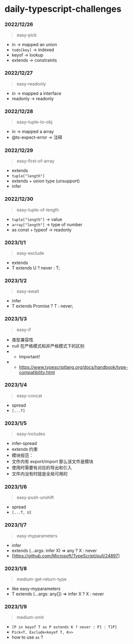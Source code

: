 # daily-typescript-challenges

### 2022/12/26

> easy-pick

- in -> mapped an union
- `todo[key]` -> indexed
- keyof -> lookup
- extends -> constraints

### 2022/12/27

> easy-readonly

- in -> mapped a interface
- readonly -> readonly

### 2022/12/28

> easy-tuple-to-obj

- in -> mapped a array
- @ts-expect-error -> 注释

### 2022/12/29

> easy-first-of-array

- extends
- `tuple["length"]`
- extends + union type (unsupport)
- infer

### 2022/12/30

> easy-tuple-of-length

- `tuple["length"]` -> value
- `array["length"]` -> type of number
- as const + typeof -> readonly

### 2023/1/1

> easy-exclude

- extends
- T extends U ? never : T;

### 2023/1/2

> easy-await

- infer
- T extends Promise<infer X> ? T : never;

### 2023/1/3

> easy-if

- 类型兼容性
- null 在严格模式和非严格模式下的区别
- - Important!
- - https://www.typescriptlang.org/docs/handbook/type-compatibility.html

### 2023/1/4

> easy-concat

- spread
- `[...T]`

### 2023/1/5

> easy-includes

- infer-spread
- extends 约束
- 模块规范：
- 文件内有 export/import 那么该文件是模块
- 使用时需要有对应的导出和引入
- 文件内没有时就是全局可用的

### 2023/1/6

> easy-push-unshift

- spread
- `[...T, U]`

### 2023/1/7

> easy-myparameters

- infer
- extends (...args: infer X) => any ? X : never
- [https://github.com/Microsoft/TypeScript/pull/24897]

### 2023/1/8

> medium-get-return-type

- like easy-myparameters
- T extends (...args: any[]) => infer X ? X : never

### 2023/1/9

> medium-omit

- `[P in keyof T as P extends K ? never : P] : T[P]`
- `Pick<T, Exclude<keyof T, K>>`
- how to use `as` ?
